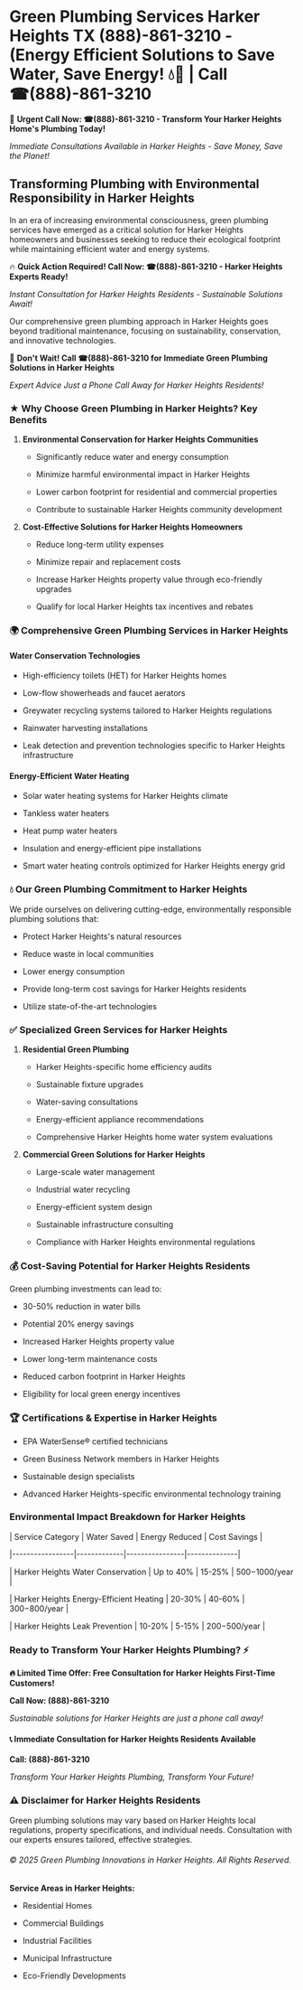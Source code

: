 # Green Plumbing Services Harker Heights TX (888)-861-3210 - (Energy Efficient Solutions to Save Water, Save Energy! 💧🌿 | Call ☎(888)-861-3210

🚨 **Urgent Call Now: ☎(888)-861-3210 - Transform Your Harker Heights Home's Plumbing Today!**
*Immediate Consultations Available in Harker Heights - Save Money, Save the Planet!*

## Transforming Plumbing with Environmental Responsibility in Harker Heights

In an era of increasing environmental consciousness, green plumbing services have emerged as a critical solution for Harker Heights homeowners and businesses seeking to reduce their ecological footprint while maintaining efficient water and energy systems. 

🔥 **Quick Action Required! Call Now: ☎(888)-861-3210 - Harker Heights Experts Ready!**
*Instant Consultation for Harker Heights Residents - Sustainable Solutions Await!*

Our comprehensive green plumbing approach in Harker Heights goes beyond traditional maintenance, focusing on sustainability, conservation, and innovative technologies.

🚨 **Don't Wait! Call ☎(888)-861-3210 for Immediate Green Plumbing Solutions in Harker Heights**
*Expert Advice Just a Phone Call Away for Harker Heights Residents!*

### ★ Why Choose Green Plumbing in Harker Heights? Key Benefits

1. **Environmental Conservation for Harker Heights Communities** 
   - Significantly reduce water and energy consumption
   - Minimize harmful environmental impact in Harker Heights
   - Lower carbon footprint for residential and commercial properties
   - Contribute to sustainable Harker Heights community development

2. **Cost-Effective Solutions for Harker Heights Homeowners** 
   - Reduce long-term utility expenses
   - Minimize repair and replacement costs
   - Increase Harker Heights property value through eco-friendly upgrades
   - Qualify for local Harker Heights tax incentives and rebates

### 🌍 Comprehensive Green Plumbing Services in Harker Heights

#### Water Conservation Technologies
- High-efficiency toilets (HET) for Harker Heights homes
- Low-flow showerheads and faucet aerators
- Greywater recycling systems tailored to Harker Heights regulations
- Rainwater harvesting installations
- Leak detection and prevention technologies specific to Harker Heights infrastructure

#### Energy-Efficient Water Heating
- Solar water heating systems for Harker Heights climate
- Tankless water heaters
- Heat pump water heaters
- Insulation and energy-efficient pipe installations
- Smart water heating controls optimized for Harker Heights energy grid

### 💧 Our Green Plumbing Commitment to Harker Heights

We pride ourselves on delivering cutting-edge, environmentally responsible plumbing solutions that:
- Protect Harker Heights's natural resources
- Reduce waste in local communities
- Lower energy consumption
- Provide long-term cost savings for Harker Heights residents
- Utilize state-of-the-art technologies

### ✅ Specialized Green Services for Harker Heights

1. **Residential Green Plumbing**
   - Harker Heights-specific home efficiency audits
   - Sustainable fixture upgrades
   - Water-saving consultations
   - Energy-efficient appliance recommendations
   - Comprehensive Harker Heights home water system evaluations

2. **Commercial Green Solutions for Harker Heights**
   - Large-scale water management
   - Industrial water recycling
   - Energy-efficient system design
   - Sustainable infrastructure consulting
   - Compliance with Harker Heights environmental regulations

### 💰 Cost-Saving Potential for Harker Heights Residents

Green plumbing investments can lead to:
- 30-50% reduction in water bills
- Potential 20% energy savings
- Increased Harker Heights property value
- Lower long-term maintenance costs
- Reduced carbon footprint in Harker Heights
- Eligibility for local green energy incentives

### 🏆 Certifications & Expertise in Harker Heights

- EPA WaterSense® certified technicians
- Green Business Network members in Harker Heights
- Sustainable design specialists
- Advanced Harker Heights-specific environmental technology training

### Environmental Impact Breakdown for Harker Heights

| Service Category | Water Saved | Energy Reduced | Cost Savings |
|-----------------|-------------|----------------|--------------|
| Harker Heights Water Conservation | Up to 40% | 15-25% | $500-$1000/year |
| Harker Heights Energy-Efficient Heating | 20-30% | 40-60% | $300-$800/year |
| Harker Heights Leak Prevention | 10-20% | 5-15% | $200-$500/year |

### Ready to Transform Your Harker Heights Plumbing? ⚡

**🔥 Limited Time Offer: Free Consultation for Harker Heights First-Time Customers!**

**Call Now: (888)-861-3210**
*Sustainable solutions for Harker Heights are just a phone call away!*

#### 📞 Immediate Consultation for Harker Heights Residents Available

**Call: (888)-861-3210**
*Transform Your Harker Heights Plumbing, Transform Your Future!*

### ⚠️ Disclaimer for Harker Heights Residents

Green plumbing solutions may vary based on Harker Heights local regulations, property specifications, and individual needs. Consultation with our experts ensures tailored, effective strategies.

###### © 2025 Green Plumbing Innovations in Harker Heights. All Rights Reserved.

**Service Areas in Harker Heights:** 
- Residential Homes
- Commercial Buildings
- Industrial Facilities
- Municipal Infrastructure
- Eco-Friendly Developments